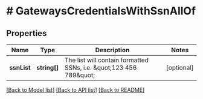 # # GatewaysCredentialsWithSsnAllOf

## Properties

Name | Type | Description | Notes
------------ | ------------- | ------------- | -------------
**ssnList** | **string[]** | The list will contain formatted SSNs, i.e. \&quot;123 456 789\&quot; | [optional] 

[[Back to Model list]](../../README.md#documentation-for-models) [[Back to API list]](../../README.md#documentation-for-api-endpoints) [[Back to README]](../../README.md)


